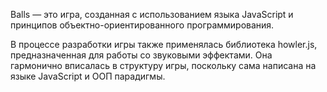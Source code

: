 Balls — это игра, созданная с использованием языка JavaScript и принципов объектно-ориентированного программирования.

В процессе разработки игры также применялась библиотека howler.js, предназначенная для работы со звуковыми эффектами. Она гармонично вписалась в структуру игры, поскольку сама написана на языке JavaScript и ООП парадигмы.
